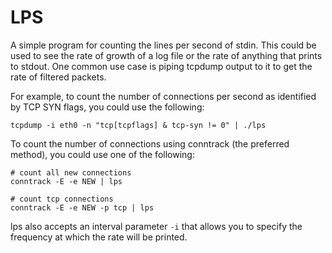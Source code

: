 # LPS
A simple program for counting the lines per second of stdin. This could be used to see the rate of growth of a log file or the rate of anything that prints to stdout. One common use case is piping tcpdump output to it to get the rate of filtered packets.

For example, to count the number of connections per second as identified by TCP SYN flags, you could use the following:

    tcpdump -i eth0 -n "tcp[tcpflags] & tcp-syn != 0" | ./lps

To count the number of connections using conntrack (the preferred method), you could use one of the following:

    # count all new connections
    conntrack -E -e NEW | lps
    
    # count tcp connections
    conntrack -E -e NEW -p tcp | lps
    
lps also accepts an interval parameter `-i` that allows you to specify the frequency at which the rate will be printed.

